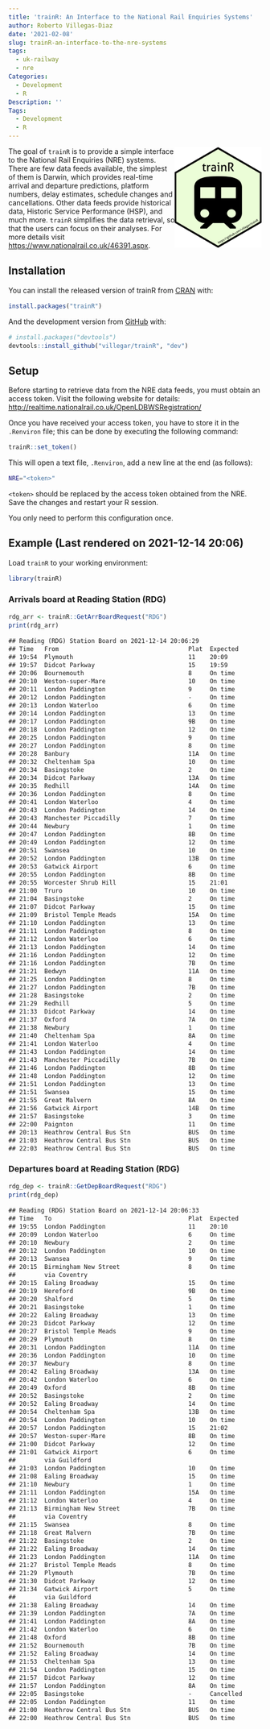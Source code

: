 ```yaml
---
title: 'trainR: An Interface to the National Rail Enquiries Systems'
author: Roberto Villegas-Diaz
date: '2021-02-08'
slug: trainR-an-interface-to-the-nre-systems
tags:
  - uk-railway
  - nre
Categories:
  - Development
  - R
Description: ''
Tags:
  - Development
  - R
---
```


<img src="https://raw.githubusercontent.com/villegar/trainR/main/inst/images/logo.png" alt="logo" align="right" height=200px/>

The goal of `trainR` is to provide a simple interface to the 
National Rail Enquiries (NRE) systems. There are few data feeds 
available, the simplest of them is Darwin, which provides real-time 
arrival and departure predictions, platform numbers, delay estimates, 
schedule changes and cancellations. Other data feeds provide historical 
data, Historic Service Performance (HSP), and much more. `trainR` 
simplifies the data retrieval, so that the users can focus on their 
analyses. For more details visit 
https://www.nationalrail.co.uk/46391.aspx.

## Installation

You can install the released version of trainR from [CRAN](https://CRAN.R-project.org) with:

``` r
install.packages("trainR")
```

And the development version from [GitHub](https://github.com/) with:

``` r
# install.packages("devtools")
devtools::install_github("villegar/trainR", "dev")
```

## Setup
Before starting to retrieve data from the NRE data feeds, you must obtain an access token. 
Visit the following website for details: http://realtime.nationalrail.co.uk/OpenLDBWSRegistration/

Once you have received your access token, you have to store it in the `.Renviron` file; this can be 
done by executing the following command:


```r
trainR::set_token()
```

This will open a text file, `.Renviron`, add a new line at the end (as follows):

```bash
NRE="<token>"
```

`<token>` should be replaced by the access token obtained from the NRE. Save the changes and restart 
your R session.

You only need to perform this configuration once.

## Example (Last rendered on 2021-12-14 20:06)

Load `trainR` to your working environment:

```r
library(trainR)
```

### Arrivals board at Reading Station (RDG)


```r
rdg_arr <- trainR::GetArrBoardRequest("RDG")
print(rdg_arr)
```

```
## Reading (RDG) Station Board on 2021-12-14 20:06:29
## Time   From                                    Plat  Expected
## 19:54  Plymouth                                11    20:09
## 19:57  Didcot Parkway                          15    19:59
## 20:06  Bournemouth                             8     On time
## 20:10  Weston-super-Mare                       10    On time
## 20:11  London Paddington                       9     On time
## 20:12  London Paddington                       -     On time
## 20:13  London Waterloo                         6     On time
## 20:14  London Paddington                       13    On time
## 20:17  London Paddington                       9B    On time
## 20:18  London Paddington                       12    On time
## 20:25  London Paddington                       9     On time
## 20:27  London Paddington                       8     On time
## 20:28  Banbury                                 11A   On time
## 20:32  Cheltenham Spa                          10    On time
## 20:34  Basingstoke                             2     On time
## 20:34  Didcot Parkway                          13A   On time
## 20:35  Redhill                                 14A   On time
## 20:36  London Paddington                       8     On time
## 20:41  London Waterloo                         4     On time
## 20:43  London Paddington                       14    On time
## 20:43  Manchester Piccadilly                   7     On time
## 20:44  Newbury                                 1     On time
## 20:47  London Paddington                       8B    On time
## 20:49  London Paddington                       12    On time
## 20:51  Swansea                                 10    On time
## 20:52  London Paddington                       13B   On time
## 20:53  Gatwick Airport                         6     On time
## 20:55  London Paddington                       8B    On time
## 20:55  Worcester Shrub Hill                    15    21:01
## 21:00  Truro                                   10    On time
## 21:04  Basingstoke                             2     On time
## 21:07  Didcot Parkway                          15    On time
## 21:09  Bristol Temple Meads                    15A   On time
## 21:10  London Paddington                       13    On time
## 21:11  London Paddington                       8     On time
## 21:12  London Waterloo                         6     On time
## 21:13  London Paddington                       14    On time
## 21:16  London Paddington                       12    On time
## 21:16  London Paddington                       7B    On time
## 21:21  Bedwyn                                  11A   On time
## 21:25  London Paddington                       8     On time
## 21:27  London Paddington                       7B    On time
## 21:28  Basingstoke                             2     On time
## 21:29  Redhill                                 5     On time
## 21:33  Didcot Parkway                          14    On time
## 21:37  Oxford                                  7A    On time
## 21:38  Newbury                                 1     On time
## 21:40  Cheltenham Spa                          8A    On time
## 21:41  London Waterloo                         4     On time
## 21:43  London Paddington                       14    On time
## 21:43  Manchester Piccadilly                   7B    On time
## 21:46  London Paddington                       8B    On time
## 21:48  London Paddington                       12    On time
## 21:51  London Paddington                       13    On time
## 21:51  Swansea                                 15    On time
## 21:55  Great Malvern                           8A    On time
## 21:56  Gatwick Airport                         14B   On time
## 21:57  Basingstoke                             3     On time
## 22:00  Paignton                                11    On time
## 20:13  Heathrow Central Bus Stn                BUS   On time
## 21:03  Heathrow Central Bus Stn                BUS   On time
## 22:03  Heathrow Central Bus Stn                BUS   On time
```

### Departures board at Reading Station (RDG)


```r
rdg_dep <- trainR::GetDepBoardRequest("RDG")
print(rdg_dep)
```

```
## Reading (RDG) Station Board on 2021-12-14 20:06:33
## Time   To                                      Plat  Expected
## 19:55  London Paddington                       11    20:10
## 20:09  London Waterloo                         6     On time
## 20:10  Newbury                                 2     On time
## 20:12  London Paddington                       10    On time
## 20:13  Swansea                                 9     On time
## 20:15  Birmingham New Street                   8     On time
##        via Coventry                            
## 20:15  Ealing Broadway                         15    On time
## 20:19  Hereford                                9B    On time
## 20:20  Shalford                                5     On time
## 20:21  Basingstoke                             1     On time
## 20:22  Ealing Broadway                         13    On time
## 20:23  Didcot Parkway                          12    On time
## 20:27  Bristol Temple Meads                    9     On time
## 20:29  Plymouth                                8     On time
## 20:31  London Paddington                       11A   On time
## 20:36  London Paddington                       10    On time
## 20:37  Newbury                                 8     On time
## 20:42  Ealing Broadway                         13A   On time
## 20:42  London Waterloo                         6     On time
## 20:49  Oxford                                  8B    On time
## 20:52  Basingstoke                             2     On time
## 20:52  Ealing Broadway                         14    On time
## 20:54  Cheltenham Spa                          13B   On time
## 20:54  London Paddington                       10    On time
## 20:57  London Paddington                       15    21:02
## 20:57  Weston-super-Mare                       8B    On time
## 21:00  Didcot Parkway                          12    On time
## 21:01  Gatwick Airport                         6     On time
##        via Guildford                           
## 21:03  London Paddington                       10    On time
## 21:08  Ealing Broadway                         15    On time
## 21:10  Newbury                                 1     On time
## 21:11  London Paddington                       15A   On time
## 21:12  London Waterloo                         4     On time
## 21:13  Birmingham New Street                   7B    On time
##        via Coventry                            
## 21:15  Swansea                                 8     On time
## 21:18  Great Malvern                           7B    On time
## 21:22  Basingstoke                             2     On time
## 21:22  Ealing Broadway                         14    On time
## 21:23  London Paddington                       11A   On time
## 21:27  Bristol Temple Meads                    8     On time
## 21:29  Plymouth                                7B    On time
## 21:30  Didcot Parkway                          12    On time
## 21:34  Gatwick Airport                         5     On time
##        via Guildford                           
## 21:38  Ealing Broadway                         14    On time
## 21:39  London Paddington                       7A    On time
## 21:41  London Paddington                       8A    On time
## 21:42  London Waterloo                         6     On time
## 21:48  Oxford                                  8B    On time
## 21:52  Bournemouth                             7B    On time
## 21:52  Ealing Broadway                         14    On time
## 21:53  Cheltenham Spa                          13    On time
## 21:54  London Paddington                       15    On time
## 21:57  Didcot Parkway                          12    On time
## 21:57  London Paddington                       8A    On time
## 22:05  Basingstoke                             -     Cancelled
## 22:05  London Paddington                       11    On time
## 21:00  Heathrow Central Bus Stn                BUS   On time
## 22:00  Heathrow Central Bus Stn                BUS   On time
```
